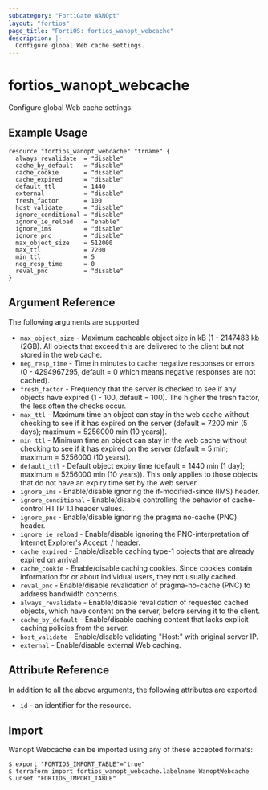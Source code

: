 ```yaml
---
subcategory: "FortiGate WANOpt"
layout: "fortios"
page_title: "FortiOS: fortios_wanopt_webcache"
description: |-
  Configure global Web cache settings.
---
```


# fortios_wanopt_webcache
Configure global Web cache settings.

## Example Usage

```hcl
resource "fortios_wanopt_webcache" "trname" {
  always_revalidate  = "disable"
  cache_by_default   = "disable"
  cache_cookie       = "disable"
  cache_expired      = "disable"
  default_ttl        = 1440
  external           = "disable"
  fresh_factor       = 100
  host_validate      = "disable"
  ignore_conditional = "disable"
  ignore_ie_reload   = "enable"
  ignore_ims         = "disable"
  ignore_pnc         = "disable"
  max_object_size    = 512000
  max_ttl            = 7200
  min_ttl            = 5
  neg_resp_time      = 0
  reval_pnc          = "disable"
}
```

## Argument Reference

The following arguments are supported:

* `max_object_size` - Maximum cacheable object size in kB (1 - 2147483 kb (2GB). All objects that exceed this are delivered to the client but not stored in the web cache.
* `neg_resp_time` - Time in minutes to cache negative responses or errors (0 - 4294967295, default = 0  which means negative responses are not cached).
* `fresh_factor` - Frequency that the server is checked to see if any objects have expired (1 - 100, default = 100). The higher the fresh factor, the less often the checks occur.
* `max_ttl` - Maximum time an object can stay in the web cache without checking to see if it has expired on the server (default = 7200 min (5 days); maximum = 5256000 min (10 years)).
* `min_ttl` - Minimum time an object can stay in the web cache without checking to see if it has expired on the server (default = 5 min; maximum = 5256000 (10 years)).
* `default_ttl` - Default object expiry time (default = 1440 min (1 day); maximum = 5256000 min (10 years)). This only applies to those objects that do not have an expiry time set by the web server.
* `ignore_ims` - Enable/disable ignoring the if-modified-since (IMS) header.
* `ignore_conditional` - Enable/disable controlling the behavior of cache-control HTTP 1.1 header values.
* `ignore_pnc` - Enable/disable ignoring the pragma no-cache (PNC) header.
* `ignore_ie_reload` - Enable/disable ignoring the PNC-interpretation of Internet Explorer's Accept: / header.
* `cache_expired` - Enable/disable caching type-1 objects that are already expired on arrival.
* `cache_cookie` - Enable/disable caching cookies. Since cookies contain information for or about individual users, they not usually cached.
* `reval_pnc` - Enable/disable revalidation of pragma-no-cache (PNC) to address bandwidth concerns.
* `always_revalidate` - Enable/disable revalidation of requested cached objects, which have content on the server, before serving it to the client.
* `cache_by_default` - Enable/disable caching content that lacks explicit caching policies from the server.
* `host_validate` - Enable/disable validating "Host:" with original server IP.
* `external` - Enable/disable external Web caching.


## Attribute Reference

In addition to all the above arguments, the following attributes are exported:
* `id` - an identifier for the resource.

## Import

Wanopt Webcache can be imported using any of these accepted formats:
```
$ export "FORTIOS_IMPORT_TABLE"="true"
$ terraform import fortios_wanopt_webcache.labelname WanoptWebcache
$ unset "FORTIOS_IMPORT_TABLE"
```
